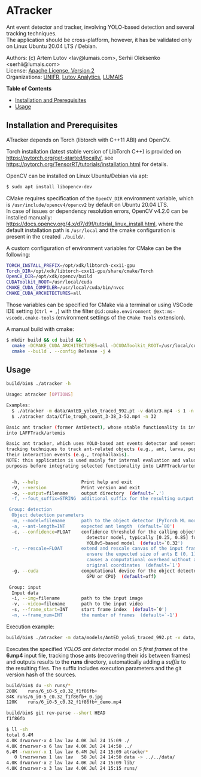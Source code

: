 # ATracker
Ant event detector and tracker, involving YOLO-based detection and several tracking techniques.  
The application should be cross-platform, however, it has be validated only on Linux Ubuntu 20.04 LTS / Debian.

Authors:  (c) Artem Lutov &lt;&#108;&#97;v&commat;lumais&#46;&#99;om&gt;, Serhii Oleksenko &lt;serhii&commat;lumais&#46;&#99;om&gt;  
License: [Apache License, Version 2](www.apache.org/licenses/LICENSE-2.0.html)  
Organizations: [UNIFR](https://www.unifr.ch), [Lutov Analytics](https://lutan.ch), [LUMAIS](http://lumais.com)

__Table of Contents__
- [Installation and Prerequisites](#installation-and-prerequisites)
- [Usage](#usage)

## Installation and Prerequisites
ATracker depends on Torch (libtorch with C++11 ABI) and OpenCV.

Torch installation (latest stable version of LibTorch C++) is provided on https://pytorch.org/get-started/locally/, see https://pytorch.org/TensorRT/tutorials/installation.html for details.

OpenCV can be installed on Linux Ubuntu/Debian via apt:
```sh
$ sudo apt install libopencv-dev
```
CMake requires specification of the `OpenCV_DIR` environment variable, which is `/usr/include/opencv4/opencv2` by default on Ubuntu 20.04 LTS.  
In case of issues or dependency resolution errors, OpenCV v4.2.0 can be installed manually: https://docs.opencv.org/4.x/d7/d9f/tutorial_linux_install.html, where the default installation path is `/usr/local` and the cmake configuration is present in the created `./build/`.

A custom configuration of environment variables for CMake can be the following:
```sh
TORCH_INSTALL_PREFIX=/opt/xdk/libtorch-cxx11-gpu
Torch_DIR=/opt/xdk/libtorch-cxx11-gpu/share/cmake/Torch
OpenCV_DIR=/opt/xdk/opencv/build
CUDAToolkit_ROOT=/usr/local/cuda
CMAKE_CUDA_COMPILER=/usr/local/cuda/bin/nvcc
CMAKE_CUDA_ARCHITECTURES=all
```
Those variables can be specified for CMake via a terminal or using VSCode IDE setting (`Ctrl + ,`) with the filter `@id:cmake.environment @ext:ms-vscode.cmake-tools` (environment settings of the `CMake Tools` extension).

A manual build with cmake:
```sh
$ mkdir build && cd build && \
  cmake -DCMAKE_CUDA_ARCHITECTURES=all -DCUDAToolkit_ROOT=/usr/local/cuda -DCMAKE_CUDA_COMPILER=/usr/local/cuda/bin/nvcc -DOpenCV_DIR=/opt/xdk/opencv/build -DTORCH_INSTALL_PREFIX=/opt/xdk/libtorch-cxx11-gpu -DTorch_DIR=/opt/xdk/libtorch-cxx11-gpu/share/cmake/Torch .. && \
  cmake --build . --config Release -j 4
```

## Usage

```sh
build/bin$ ./atracker -h

Usage: atracker [OPTIONS]

Examples:
  $ ./atracker -m data/AntED_yolo5_traced_992.pt -v data/3.mp4 -s 1 -n 8
  $ ./atracker data/Cflo_troph_count_3-38_3-52.mp4 -n 32

Basic ant tracker (former AntDetect), whose stable functionality is integrated
into LAFFTrack/artemis

Basic ant tracker, which uses YOLO-based ant events detector and several
tracking techniques to track ant-related objects (e.g., ant, larva, pupa) and
their interaction events (e.g., trophallaxis).
NOTE: this application is used mainly for internal evaluation and valudation
purposes before integrating selected functionality into LAFFTrack/artemis.


  -h, --help                Print help and exit
  -V, --version             Print version and exit
  -o, --output=filename     output directory  (default=`.')
  -f, --fout_suffix=STRING  additional suffix for the resulting output files

 Group: detection
  Object detection parameters
  -m, --model=filename      path to the object detector (PyTorch ML model)
  -a, --ant-length=INT      expected ant length  (default=`80')
  -c, --confidence=FLOAT    confidence threshold for the calling object
                              detector model, typically [0.25, 0.85] for a
                              YOLOv5-based model  (default=`0.32')
  -r, --rescale=FLOAT       extend and rescale canvas of the input frames to
                              ensure the expected size of ants E (0, 1). NOTE:
                              causes a computational overhead without affecting
                              original coordinates  (default=`1')
  -g, --cuda                computational device for the object detector (CUDA
                              GPU or CPU}  (default=off)

 Group: input
  Input data
  -i, --img=filename        path to the input image
  -v, --video=filename      path to the input video
  -s, --frame_start=INT     start frame index  (default=`0')
  -n, --frame_num=INT       the number of frames  (default=`-1')
```

Execution example:
```sh
build/bin$ ./atracker -m data/models/AntED_yolo5_traced_992.pt -v data/video/NontaggedAnts/6.mp4 -o runs -n 5
```
Executes the specified _YOLO5 ant detector_ model on _5 first frames_ of the __6.mp4__ input file, tracking those ants (recovering their ids between frames) and outputs results to the __runs__ directory, automatically adding a _suffix_ to the resulting files. The suffix includes execution parameters and the git version hash of the sources.
```sh
build/bin$ du -sh runs/*
208K	runs/6_i0-5_c0.32_f1f86fb+
84K	runs/6_i0-5_c0.32_f1f86fb+_0.jpg
120K	runs/6_i0-5_c0.32_f1f86fb+_demo.mp4

build/bin$ git rev-parse --short HEAD
f1f86fb

$ ll -sh
total 6.4M
4.0K drwxrwxr-x 4 lav lav 4.0K Jul 24 15:09 ./
4.0K drwxrwxr-x 6 lav lav 4.0K Jul 24 14:50 ../
6.4M -rwxrwxr-x 1 lav lav 6.4M Jul 24 15:09 atracker*
   0 lrwxrwxrwx 1 lav lav   58 Jul 24 14:50 data -> ../../data/
4.0K drwxrwxr-x 2 lav lav 4.0K Jul 24 15:09 lib/
4.0K drwxrwxr-x 3 lav lav 4.0K Jul 24 15:15 runs/
```

